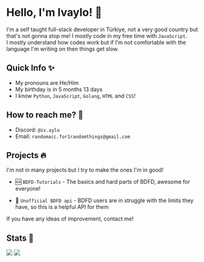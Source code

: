 # Hello, I'm Ivaylo! 👋  
  
I'm a self taught full-stack developer in Türkiye, not a very good country but that's not gonna stop me! I mostly code in my free time with `JavaScript`.   
I mostly understand how codes work but if I'm not comfortable with the language I'm writing on then things get slow.  
  
## Quick Info ✨  
- My pronouns are He/Him  
- My birthday is in 5 months 13 days
- I know `Python`, `JavaScript`, `Golang`, `HTML` and `CSS`!  
  
## How to reach me? 💬  
  
- Discord: `@iv.aylo`  
- Email: `randomacc.for1randomthings@gmail.com`  
  
## Projects 🔥  
  
I'm not in many projects but I try to make the ones I'm in good!  
  
- 🆘 `BDFD-Tutorials` - The basics and hard parts of BDFD, awesome for everyone!  
  
- 👾 `Unofficial BDFD api` - BDFD users are in struggle with the limits they have, so this is a helpful API for them   
  
If you have any ideas of improvement, contact me!  
  
## Stats 👀   
<img src="https://github-readme-streak-stats.herokuapp.com/?user=Bottomloader&theme=tokyonight&hide_border=true"> <img src="https://github-readme-stats.vercel.app/api/top-langs/?username=Bottomloader&theme=tokyonight&show_icons=true&hide_border=true&layout=compact">